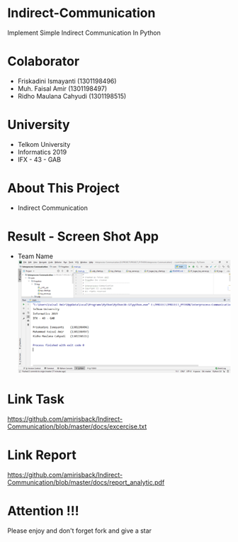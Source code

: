 # Indirect-Communication
Implement Simple Indirect Communication In Python

# Colaborator
- Friskadini Ismayanti (1301198496)
- Muh. Faisal Amir  (1301198497)
- Ridho Maulana Cahyudi  (1301198515)

# University
- Telkom University
- Informatics 2019
- IFX - 43 - GAB

# About This Project
- Indirect Communication

# Result - Screen Shot App
- Team Name
![ScreenShoot Apps](docs/image/team_name.png?raw=true)

# Link Task
https://github.com/amirisback/Indirect-Communication/blob/master/docs/excercise.txt

# Link Report
https://github.com/amirisback/Indirect-Communication/blob/master/docs/report_analytic.pdf

# Attention !!!
Please enjoy and don't forget fork and give a star